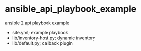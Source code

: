 # ansible_api_playbook_example
ansible 2 api playbook example

* site.yml;               example playbook
* lib/inventory-host.py;  dynamic inventory
* lib/default.py;         callback plugin


